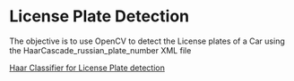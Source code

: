 # License Plate Detection
 The objective is to use OpenCV to detect the License plates of a Car using the HaarCascade_russian_plate_number XML file
 
 [Haar Classifier for License Plate detection](https://raw.githubusercontent.com/andrewssobral/vehicle_detection_haarcascades/master/cars.xml)
